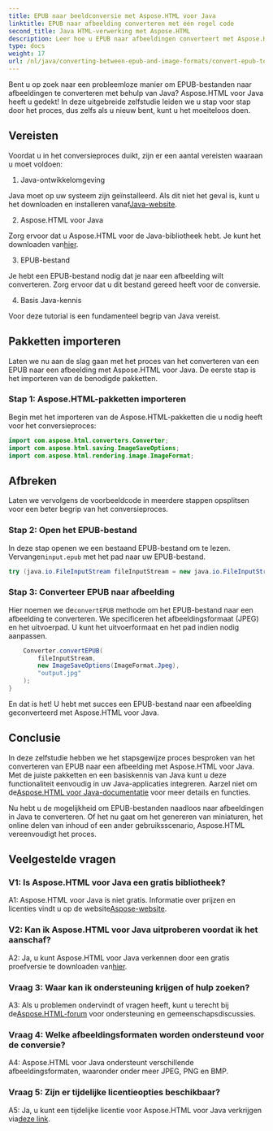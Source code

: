 ```yaml
---
title: EPUB naar beeldconversie met Aspose.HTML voor Java
linktitle: EPUB naar afbeelding converteren met één regel code
second_title: Java HTML-verwerking met Aspose.HTML
description: Leer hoe u EPUB naar afbeeldingen converteert met Aspose.HTML voor Java. Stapsgewijze handleiding voor moeiteloze conversies.
type: docs
weight: 17
url: /nl/java/converting-between-epub-and-image-formats/convert-epub-to-image-single-line/
---
```

Bent u op zoek naar een probleemloze manier om EPUB-bestanden naar afbeeldingen te converteren met behulp van Java? Aspose.HTML voor Java heeft u gedekt! In deze uitgebreide zelfstudie leiden we u stap voor stap door het proces, dus zelfs als u nieuw bent, kunt u het moeiteloos doen. 

## Vereisten

Voordat u in het conversieproces duikt, zijn er een aantal vereisten waaraan u moet voldoen:

1. Java-ontwikkelomgeving

 Java moet op uw systeem zijn geïnstalleerd. Als dit niet het geval is, kunt u het downloaden en installeren vanaf[Java-website](https://www.java.com/en/download/).

2. Aspose.HTML voor Java

 Zorg ervoor dat u Aspose.HTML voor de Java-bibliotheek hebt. Je kunt het downloaden van[hier](https://releases.aspose.com/html/java/).

3. EPUB-bestand

Je hebt een EPUB-bestand nodig dat je naar een afbeelding wilt converteren. Zorg ervoor dat u dit bestand gereed heeft voor de conversie.

4. Basis Java-kennis

Voor deze tutorial is een fundamenteel begrip van Java vereist.

## Pakketten importeren

Laten we nu aan de slag gaan met het proces van het converteren van een EPUB naar een afbeelding met Aspose.HTML voor Java. De eerste stap is het importeren van de benodigde pakketten.

### Stap 1: Aspose.HTML-pakketten importeren

Begin met het importeren van de Aspose.HTML-pakketten die u nodig heeft voor het conversieproces:

```java
import com.aspose.html.converters.Converter;
import com.aspose.html.saving.ImageSaveOptions;
import com.aspose.html.rendering.image.ImageFormat;
```

## Afbreken

Laten we vervolgens de voorbeeldcode in meerdere stappen opsplitsen voor een beter begrip van het conversieproces.

### Stap 2: Open het EPUB-bestand

 In deze stap openen we een bestaand EPUB-bestand om te lezen. Vervangen`input.epub` met het pad naar uw EPUB-bestand.

```java
try (java.io.FileInputStream fileInputStream = new java.io.FileInputStream("input.epub")) {
```

### Stap 3: Converteer EPUB naar afbeelding

 Hier noemen we de`convertEPUB` methode om het EPUB-bestand naar een afbeelding te converteren. We specificeren het afbeeldingsformaat (JPEG) en het uitvoerpad. U kunt het uitvoerformaat en het pad indien nodig aanpassen.

```java
    Converter.convertEPUB(
        fileInputStream,
        new ImageSaveOptions(ImageFormat.Jpeg),
        "output.jpg"
    );
}
```

En dat is het! U hebt met succes een EPUB-bestand naar een afbeelding geconverteerd met Aspose.HTML voor Java.

## Conclusie

In deze zelfstudie hebben we het stapsgewijze proces besproken van het converteren van EPUB naar een afbeelding met Aspose.HTML voor Java. Met de juiste pakketten en een basiskennis van Java kunt u deze functionaliteit eenvoudig in uw Java-applicaties integreren. Aarzel niet om de[Aspose.HTML voor Java-documentatie](https://reference.aspose.com/html/java/) voor meer details en functies.

Nu hebt u de mogelijkheid om EPUB-bestanden naadloos naar afbeeldingen in Java te converteren. Of het nu gaat om het genereren van miniaturen, het online delen van inhoud of een ander gebruiksscenario, Aspose.HTML vereenvoudigt het proces.

## Veelgestelde vragen

### V1: Is Aspose.HTML voor Java een gratis bibliotheek?

 A1: Aspose.HTML voor Java is niet gratis. Informatie over prijzen en licenties vindt u op de website[Aspose-website](https://purchase.aspose.com/buy).

### V2: Kan ik Aspose.HTML voor Java uitproberen voordat ik het aanschaf?

 A2: Ja, u kunt Aspose.HTML voor Java verkennen door een gratis proefversie te downloaden van[hier](https://releases.aspose.com/html/java).

### Vraag 3: Waar kan ik ondersteuning krijgen of hulp zoeken?

 A3: Als u problemen ondervindt of vragen heeft, kunt u terecht bij de[Aspose.HTML-forum](https://forum.aspose.com/) voor ondersteuning en gemeenschapsdiscussies.

### Vraag 4: Welke afbeeldingsformaten worden ondersteund voor de conversie?

A4: Aspose.HTML voor Java ondersteunt verschillende afbeeldingsformaten, waaronder onder meer JPEG, PNG en BMP.

### Vraag 5: Zijn er tijdelijke licentieopties beschikbaar?

 A5: Ja, u kunt een tijdelijke licentie voor Aspose.HTML voor Java verkrijgen via[deze link](https://purchase.aspose.com/temporary-license/).